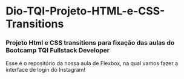 # Dio-TQI-Projeto-HTML-e-CSS-Transitions

### Projeto Html e CSS transitions para fixação das aulas do Bootcamp TQI Fullstack Developer

Esse é o repositório da nossa aula de Flexbox, na qual vamos fazer a interface de login do Instagram!
